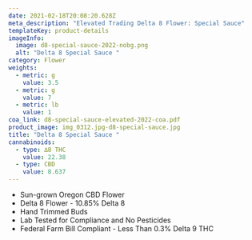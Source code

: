 ```yaml
---
date: 2021-02-18T20:08:20.628Z
meta_description: "Elevated Trading Delta 8 Flower: Special Sauce"
templateKey: product-details
imageInfo:
  image: d8-special-sauce-2022-nobg.png
  alt: "Delta 8 Special Sauce "
category: Flower
weights:
  - metric: g
    value: 3.5
  - metric: g
    value: 7
  - metric: lb
    value: 1
coa_link: d8-special-sauce-elevated-2022-coa.pdf
product_image: img_0312.jpg-d8-special-sauce.jpg
title: "Delta 8 Special Sauce "
cannabinoids:
  - type: ∆8 THC
    value: 22.38
  - type: CBD
    value: 8.637
---
```

* Sun-grown Oregon CBD Flower
* Delta 8 Flower - 10.85% Delta 8
* Hand Trimmed Buds
* Lab Tested for Compliance and No Pesticides
* Federal Farm Bill Compliant - Less Than 0.3% Delta 9 THC